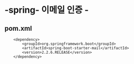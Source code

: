 # -spring- 이메일 인증 -

## pom.xml

<!-- https://mvnrepository.com/artifact/org.springframework.boot/spring-boot-starter-mail -->
		<dependency>
		    <groupId>org.springframework.boot</groupId>
		    <artifactId>spring-boot-starter-mail</artifactId>
		    <version>2.2.6.RELEASE</version>
		</dependency>
